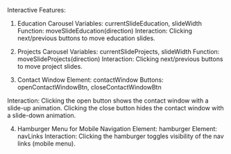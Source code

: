 
Interactive Features:

1. Education Carousel
Variables: currentSlideEducation, slideWidth
Function: moveSlideEducation(direction)
Interaction: Clicking next/previous buttons to move education slides.

2. Projects Carousel
Variables: currentSlideProjects, slideWidth
Function: moveSlideProjects(direction)
Interaction: Clicking next/previous buttons to move project slides.

3. Contact Window
Element: contactWindow
Buttons: openContactWindowBtn, closeContactWindowBtn

Interaction:
Clicking the open button shows the contact window with a slide-up animation.
Clicking the close button hides the contact window with a slide-down animation.

4. Hamburger Menu for Mobile Navigation
Element: hamburger
Element: navLinks
Interaction: Clicking the hamburger toggles visibility of the nav links (mobile menu).
